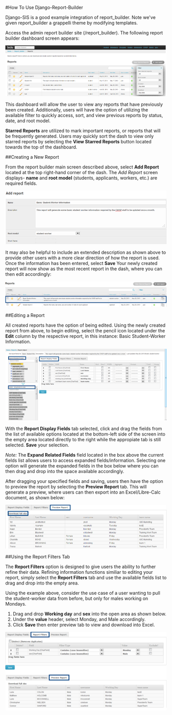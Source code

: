 #How To Use Django-Report-Builder

Django-SIS is a good example integration of report_builder. Note we've given report_builder a grappelli theme by modifying
templates.

Access the admin report builder site (/report_builder). The following report builder dashboard screen appears:

![Screenshot](screenshots/reportbuilderdash.png)

This dashboard will allow the user to view any reports that have previously been created. Additionally, users will have the option of utilizing the available filter to quickly access, sort, and view previous reports by status, date, and root model.

**Starred Reports** are utilized to mark important reports, or reports that will be frequently generated. Users may quickly sort the dash to view only starred reports by selecting the **View Starred Reports** button located towards the top of the dashboard.

##Creating a New Report

From the report builder main screen described above, select **Add Report** located at the top right-hand corner of the dash. The *Add Report* screen displays- **name** and **root model** (students, applicants, workers, etc.) are required fields.

![addreport](screenshots/addreportscreen.png)

It may also be helpful to include an extended description as shown above to provide other users with a more clear direction of how the report is used. Once the information has been entered, select **Save** Your newly created report will now show as the most recent report in the dash, where you can then edit accordingly: 

![newreport](screenshots/newreportindash.png)

##Editing a Report

All created reports have the option of being edited. Using the newly created report from above, to begin editing, select the pencil icon located under the **Edit** column by the respective report, in this instance: Basic Student-Worker Information.

![editreport](screenshots/editreportscreen.png)

With the **Report Display Fields** tab selected, click and drag the fields from the list of available options located at the bottom-left side of the screen into the empty area located directly to the right while the appropiate tab is still selected. **Save** your selection.

*Note:* The **Expand Related Fields** field located in the box above the current fields list allows users to access expanded fields/information. Selecting one option will generate the expanded fields in the box below where you can then drag and drop into the space available accordingly.

After dragging your specified fields and saving, users then have the option to preview the report by selecting the **Preview Report** tab. This will generate a preview, where users can then export into an Excel/Libre-Calc document, as shown below:

![preview](screenshots/previewreport.png)

##Using the Report Filters Tab

The **Report Filters** option is designed to give users the ability to further refine their data. Refining information functions similiar to editing your report, simply select the **Report Filters** tab and use the available fields list to drag and drop into the empty area. 

Using the example above, consider the use case of a user wanting to pull the student-worker data from before, but only for males working on Mondays.

1. Drag and drop **Working day** and **sex** into the open area as shown below.
2. Under the **value** header, select Monday, and Male accordingly.
3. Click **Save** then enter preview tab to view and download into Excel.

![filter](screenshots/reportfilterstab.png)
